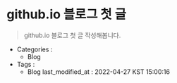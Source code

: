 # github.io 블로그 첫 글
> github.io 블로그 첫 글 작성해봅니다.
* Categories :
  + Blog
* Tags :
  + Blog
last_modified_at : 2022-04-27 KST 15:00:16
